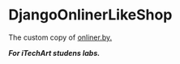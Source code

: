 # DjangoOnlinerLikeShop
The custom copy of [onliner.by.](https://www.onliner.by/) 

***For iTechArt studens labs.***
